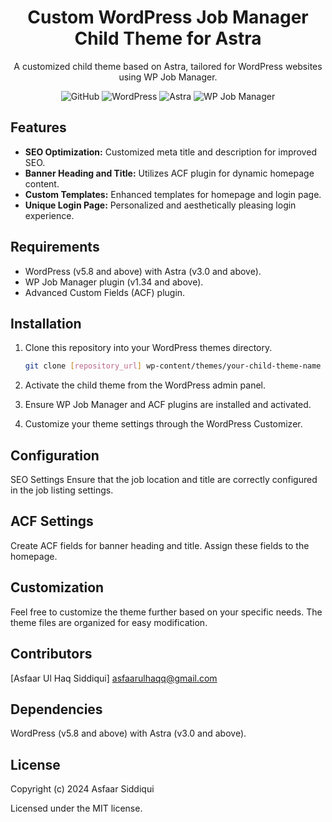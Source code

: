 <!-- Project Title -->
<h1 align="center">Custom WordPress Job Manager Child Theme for Astra</h1>

<!-- Project Description -->
<p align="center">
  A customized child theme based on Astra, tailored for WordPress websites using WP Job Manager.
</p>

<!-- Badges -->
<p align="center">
  <img alt="GitHub" src="https://img.shields.io/github/license/your-username/your-repo-name">
  <img alt="WordPress" src="https://img.shields.io/badge/WordPress-5.8%2B-blue">
  <img alt="Astra" src="https://img.shields.io/badge/Astra-3.0%2B-brightgreen">
  <img alt="WP Job Manager" src="https://img.shields.io/badge/WP%20Job%20Manager-1.34%2B-orange">
</p>

<!-- Screenshots/GIFs -->


<!-- Features -->
## Features

- **SEO Optimization:** Customized meta title and description for improved SEO.
- **Banner Heading and Title:** Utilizes ACF plugin for dynamic homepage content.
- **Custom Templates:** Enhanced templates for homepage and login page.
- **Unique Login Page:** Personalized and aesthetically pleasing login experience.

<!-- Requirements -->
## Requirements

- WordPress (v5.8 and above) with Astra (v3.0 and above).
- WP Job Manager plugin (v1.34 and above).
- Advanced Custom Fields (ACF) plugin.

<!-- Installation -->
## Installation

1. Clone this repository into your WordPress themes directory.
   ```bash
   git clone [repository_url] wp-content/themes/your-child-theme-name
2. Activate the child theme from the WordPress admin panel.

3. Ensure WP Job Manager and ACF plugins are installed and activated.

4. Customize your theme settings through the WordPress Customizer.

<!-- Configuration -->
## Configuration
SEO Settings
Ensure that the job location and title are correctly configured in the job listing settings.

## ACF Settings
Create ACF fields for banner heading and title.
Assign these fields to the homepage.
<!-- Customization -->
## Customization
Feel free to customize the theme further based on your specific needs. The theme files are organized for easy modification.

<!-- Contributors -->
## Contributors
[Asfaar Ul Haq Siddiqui] asfaarulhaqq@gmail.com

## Dependencies
WordPress (v5.8 and above) with Astra (v3.0 and above).

## License
Copyright (c) 2024 Asfaar Siddiqui

Licensed under the MIT license.
